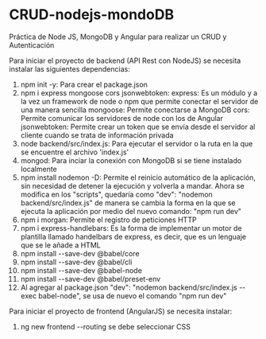 # CRUD-nodejs-mondoDB
Práctica de Node JS, MongoDB y Angular para realizar un CRUD y Autenticación

Para iniciar el proyecto de backend (API Rest con NodeJS) se necesita instalar las siguientes dependencias:
1. npm init -y: Para crear el package.json
2. npm i express mongoose cors jsonwebtoken:
    express: Es un módulo y a la vez un framework de node o npm que permite conectar el servidor de una manera sencilla
    mongoose: Permite conectarse a MongoDB
    cors: Permite comunicar los servidores de node con los de Angular
    jsonwebtoken: Permite crear un token que se envía desde el servidor al cliente cuando se trata de información privada
3. node backend/src/index.js: Para ejecutar el servidor o la ruta en la que se encuentre el archivo 'index.js'
4. mongod: Para inciar la conexión con MongoDB si se tiene instalado localmente
5. npm install nodemon -D: Permite el reinicio automático de la aplicación, sin necesidad de detener la ejecución y volverla a mandar.
    Ahora se modifica en los "scripts", quedaría como "dev": "nodemon backend/src/index.js" de manera se cambia la forma en la que se ejecuta la aplicación por medio del nuevo comando: "npm run dev"
6. npm i morgan: Permite el registro de peticiones HTTP
7. npm i express-handlebars: Es la forma de implementar un motor de plantilla llamado handelbars de express, es decir, que es un lenguaje que se le añade a HTML
8. npm install --save-dev @babel/core
9. npm install --save-dev @babel/cli
10. npm install --save-dev @babel-node
11. npm install --save-dev @babel/preset-env
12. Al agregar al package.json "dev": "nodemon backend/src/index.js --exec babel-node", se usa de nuevo el comando "npm run dev"

Para iniciar el proyecto de frontend (AngularJS) se necesita instalar:
1. ng new frontend --routing
    se debe seleccionar CSS